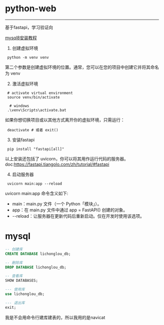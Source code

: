 # python-web

---------------------

基于fastapi，学习验证向

[mysql8安装教程](./mysql8install.md)

 

1. 创建虚拟环境

```shell
 python -m venv venv  
```

第二个参数是创建虚拟环境的位置。通常，您可以在您的项目中创建它并将其命名为 venv

2. 激活虚拟环境

```shell
 # activate virtual environment
 source venv/bin/activate 
````

```shell
  # windows
 .\venv\Scripts\activate.bat 
```

如果你想切换项目或以其他方式离开你的虚拟环境，只需运行：

```shell
 deactivate # 或者 exit()
```

3. 安装fastapi

```shell
 pip install "fastapi[all]"
```

以上安装还包括了 uvicorn，你可以将其用作运行代码的服务器。
doc:https://fastapi.tiangolo.com/zh/tutorial/#fastapi

4. 启动服务器

```shell
 uvicorn main:app --reload
```

uvicorn main:app 命令含义如下:

* main：main.py 文件（一个 Python「模块」）。
* app：在 main.py 文件中通过 app = FastAPI() 创建的对象。
* --reload：让服务器在更新代码后重新启动。仅在开发时使用该选项。
# mysql

```sql
-- 创建库
CREATE DATABASE lichonglou_db;

-- 删除库
DROP DATABASE lichonglou_db;

-- 查看库
SHOW DATABASES;

--- 使用库
use lichonglou_db;

--- 退出库
exit;
```

我是不会用命令行建库建表的，所以我用的是navicat

